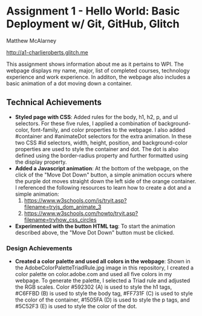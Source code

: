 Assignment 1 - Hello World: Basic Deployment w/ Git, GitHub, Glitch
===

Matthew McAlarney

http://a1-charlieroberts.glitch.me

This assignment shows information about me as it pertains to WPI. The webpage displays my name, major, list of completed courses, technology experience and work experience. In additon, the webpage also includes a basic animation of a dot moving down a container.

## Technical Achievements
- **Styled page with CSS**: Added rules for the body, h1, h2, p, and ul selectors. For these five rules, I applied a combination of background-color, font-family, and color properties to the webpage. I also added #container and #animateDot selectors for the extra animation. In these two CSS #id selectors, width, height, position, and background-color properties are used to style the container and dot. The dot is also defined using the border-radius property and further formatted using the display property. 
- **Added a Javascript animation**: At the bottom of the webpage, on the click of the "Move Dot Down" button, a simple animation occurs where the purple dot moves straight down the left side of the orange container.
I referenced the following resources to learn how to create a dot and a simple animation: 
    1. https://www.w3schools.com/js/tryit.asp?filename=tryjs_dom_animate_3
    2. https://www.w3schools.com/howto/tryit.asp?filename=tryhow_css_circles
- **Experimented with the button HTML tag**: To start the animation described above, the "Move Dot Down" button must be clicked.   

### Design Achievements
- **Created a color palette and used all colors in the webpage**: Shown in the AdobeColorPaletteTriadRule.jpg image in this repository, I created a color palette on color.adobe.com and used all five colors in my webpage. To generate the palette, I selected a Triad rule and adjusted the RGB scales. Color #592302 (A) is used to style the h1 tags, #C6FFBD (B) is used to style the body tag, #FF731F (C) is used to style the color of the container, #1505FA (D) is used to style the p tags, and #5C52F3 (E) is used to style the color of the dot.


